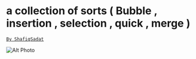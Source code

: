 # a collection of sorts ( Bubble , insertion , selection , quick , merge )
[`By ShafiqSadat`](https://t.me/afprogrammer)

![Alt Photo](https://image.ibb.co/hR4s0d/Capture.png)

